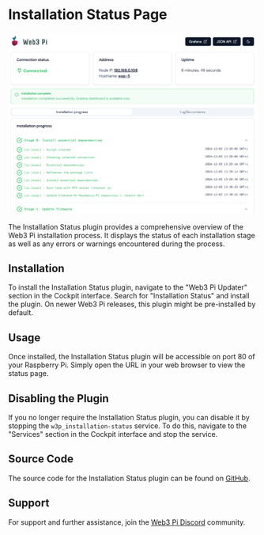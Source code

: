 # Installation Status Page

![Installation status page](https://raw.githubusercontent.com/Web3-Pi/installation-status/refs/heads/main/image.png)

The Installation Status plugin provides a comprehensive overview of the Web3 Pi installation process. It displays the status of each installation stage as well as any errors or warnings encountered during the process.

## Installation

To install the Installation Status plugin, navigate to the "Web3 Pi Updater" section in the Cockpit interface. Search for "Installation Status" and install the plugin. On newer Web3 Pi releases, this plugin might be pre-installed by default.

## Usage

Once installed, the Installation Status plugin will be accessible on port 80 of your Raspberry Pi. Simply open the URL in your web browser to view the status page.

## Disabling the Plugin

If you no longer require the Installation Status plugin, you can disable it by stopping the `w3p_installation-status` service. To do this, navigate to the "Services" section in the Cockpit interface and stop the service.

## Source Code

The source code for the Installation Status plugin can be found on [GitHub](https://github.com/Web3-Pi/installation-status).

## Support

For support and further assistance, join the [Web3 Pi Discord](https://discord.gg/aDMw5zeUZ4) community.
